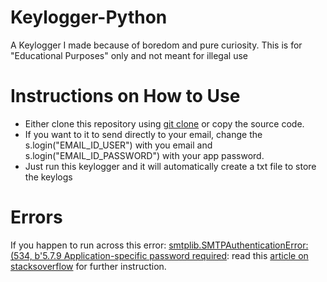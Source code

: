 # Keylogger-Python
A Keylogger I made because of boredom and pure curiosity. This is for "Educational Purposes" only and not meant for illegal use

# Instructions on How to Use
- Either clone this repository using [git clone](url) or copy the source code.
- If you want to it to send directly to your email, change the s.login("EMAIL_ID_USER") with you email and s.login("EMAIL_ID_PASSWORD") with your app password.
- Just run this keylogger and it will automatically create a txt file to store the keylogs

# Errors
If you happen to run across this error: [smtplib.SMTPAuthenticationError: (534, b'5.7.9 Application-specific password required](url):
read this <a href=https://stackoverflow.com/questions/70261815/smtplib-smtpauthenticationerror-534-b5-7-9-application-specific-password-req>article on stacksoverflow</a> for further instruction.

